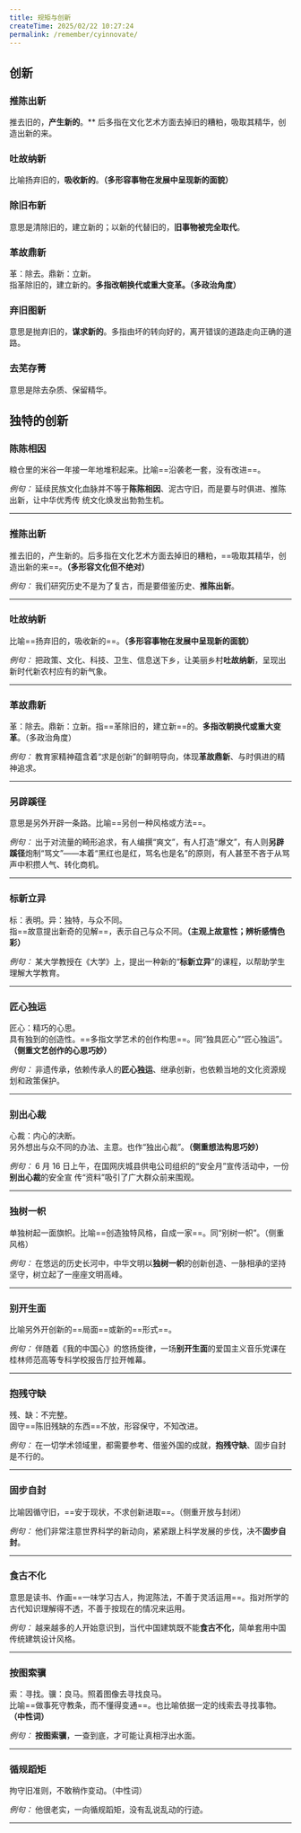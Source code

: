 ```yaml
---
title: 规矩与创新
createTime: 2025/02/22 10:27:24
permalink: /remember/cyinnovate/
---
```


## 创新

### 推陈出新
推去旧的，**产生新的**。** 后多指在文化艺术方面去掉旧的糟粕，吸取其精华，创造出新的来。

### 吐故纳新
比喻扬弃旧的，**吸收新的**。**（多形容事物在发展中呈现新的面貌）**

### 除旧布新
意思是清除旧的，建立新的；以新的代替旧的，**旧事物被完全取代**。

### 革故鼎新
革：除去。鼎新：立新。  
指革除旧的，建立新的。**多指改朝换代或重大变革。（多政治角度）**

### 弃旧图新
意思是抛弃旧的，**谋求新的**。多指由坏的转向好的，离开错误的道路走向正确的道路。

### 去芜存菁
意思是除去杂质、保留精华。

## 独特的创新


### 陈陈相因

粮仓里的米谷一年接一年地堆积起来。比喻==沿袭老一套，没有改进==。

_例句：_ 延续民族文化血脉并不等于**陈陈相因**、泥古守旧，而是要与时俱进、推陈出新，让中华优秀传
统文化焕发出勃勃生机。

---

### 推陈出新

推去旧的，产生新的。后多指在文化艺术方面去掉旧的糟粕，==吸取其精华，创造出新的来==。**（多形容文化但不绝对）**

_例句：_ 我们研究历史不是为了复古，而是要借鉴历史、**推陈出新**。

---

### 吐故纳新

比喻==扬弃旧的，吸收新的==。**（多形容事物在发展中呈现新的面貌）**

_例句：_ 把政策、文化、科技、卫生、信息送下乡，让美丽乡村**吐故纳新**，呈现出新时代新农村应有的新气象。

---

### 革故鼎新

革：除去。鼎新：立新。指==革除旧的，建立新==的。**多指改朝换代或重大变革**。（多政治角度）

_例句：_ 教育家精神蕴含着“求是创新”的鲜明导向，体现**革故鼎新**、与时俱进的精神追求。

---

### 另辟蹊径

意思是另外开辟一条路。比喻==另创一种风格或方法==。

_例句：_ 出于对流量的畸形追求，有人编撰“爽文”，有人打造“爆文”，有人则**另辟蹊径**炮制“骂文”——本着“黑红也是红，骂名也是名”的原则，有人甚至不吝于从骂声中积攒人气、转化商机。

---

### 标新立异

标：表明。异：独特，与众不同。  
指==故意提出新奇的见解==，表示自己与众不同。**（主观上故意性；辨析感情色彩）**

_例句：_ 某大学教授在《大学》上，提出一种新的“**标新立异**”的课程，以帮助学生理解大学教育。

---

### 匠心独运

匠心：精巧的心思。  
具有独到的创造性。==多指文学艺术的创作构思==。同“独具匠心”“匠心独运”。**（侧重文艺创作的心思巧妙）**

_例句：_ 非遗传承，依赖传承人的**匠心独运**、继承创新，也依赖当地的文化资源规划和政策保护。

---

### 别出心裁

心裁：内心的决断。  
另外想出与众不同的办法、主意。也作“独出心裁”。**（侧重想法构思巧妙）**

_例句：_ 6 月 16 日上午，在国网庆城县供电公司组织的“安全月”宣传活动中，一份**别出心裁**的安全宣
传“资料”吸引了广大群众前来围观。

---

### 独树一帜

单独树起一面旗帜。比喻==创造独特风格，自成一家==。同“别树一帜”。（侧重风格）

_例句：_ 在悠远的历史长河中，中华文明以**独树一帜**的创新创造、一脉相承的坚持坚守，树立起了一座座文明高峰。

---



### 别开生面

比喻另外开创新的==局面==或新的==形式==。

_例句：_ 伴随着《我的中国心》的悠扬旋律，一场**别开生面**的爱国主义音乐党课在桂林师范高等专科学校报告厅拉开帷幕。

---

### 抱残守缺

残、缺：不完整。  
固守==陈旧残缺的东西==不放，形容保守，不知改进。

_例句：_ 在一切学术领域里，都需要参考、借鉴外国的成就，**抱残守缺**、固步自封是不行的。

---

### 固步自封

比喻因循守旧，==安于现状，不求创新进取==。（侧重开放与封闭）

_例句：_ 他们非常注意世界科学的新动向，紧紧跟上科学发展的步伐，决不**固步自封**。

---

### 食古不化

意思是读书、作画==一味学习古人，拘泥陈法，不善于灵活运用==。指对所学的古代知识理解得不透，不善于按现在的情况来运用。

_例句：_ 越来越多的人开始意识到，当代中国建筑既不能**食古不化**，简单套用中国传统建筑设计风格。

---

### 按图索骥

索：寻找。骥：良马。照着图像去寻找良马。  
比喻==做事死守教条，而不懂得变通==。也比喻依据一定的线索去寻找事物。**（中性词）**

_例句：_ **按图索骥**，一查到底，才可能让真相浮出水面。

---

### 循规蹈矩

拘守旧准则，不敢稍作变动。（中性词）

_例句：_ 他很老实，一向循规蹈矩，没有乱说乱动的行迹。

---

